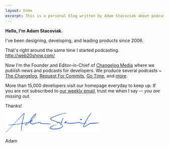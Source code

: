 ```yaml
---
layout: home
excerpt: This is a personal blog written by Adam Stacoviak about podcasting, open source, development, technology, and whatever else he's curious about.
---
```


**Hello, I'm Adam Stacoviak.**

I've been designing, developing, and leading products since 2006.

That's right around the same time I started podcasting. http://web20show.com/

Now I'm the Founder and Editor-in-Chief of [Changelog Media](https://changelog.com/) where we publish news and podcasts for developers. We produce several podcasts ~ [The Changelog](https://changelog.com/podcast), [Request For Commits](https://changelog.com/rfc), [Go Time](https://changelog.com/gotime), and [more](https://changelog.com/podcasts).

More than 15,000 developers visit our homepage everyday to keep up. If you are not subscribed to [our weekly email](https://changelog.com/weekly), trust me when I say -- _you are missing out_.

Thanks!

<img src="/assets/signature.png" width="300" style="margin:0">

Adam